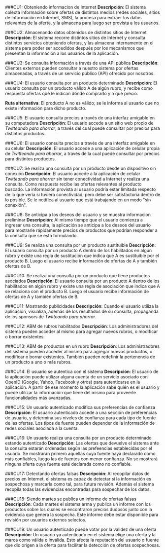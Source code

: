
###CU1: Obteniendo informacion de Internet
**Descripción**: El sistema colecta información sobre ofertas de distintos medios (redes sociales, sitios de información en Internet, SMS), la procesa para extraer los datos relevantes de la oferta, y la almacena para luego ser provista a los usuarios.

###CU2: Almacenando datos obtenidos de distintos sitios de Internet
**Descripción**: El sistema recorre distintos sitios de Internet y consulta distintos servicios obteniendo ofertas, y las almacena internamente en el sistema para poder ser accedidos después por los mecanismos que presentan la información a los usuarios de la aplicación.

###CU3: Se consulta información a través de una API pública
**Descripción**: Clientes externos pueden consultar a nuestro sistema por ofertas almacenadas, a través de un servicio público (API) ofrecido por nosotros.

###CU4: El usuario consulta por un producto determinado
**Descripción**: El usuario consulta por un producto válido A de algún rubro, y recibe como respuesta ofertas que le indican dónde comprarlo y a qué precio.

**Ruta alternativa**: El producto A no es válido; se le informa al usuario que no existe información para dicho producto.

###CU5: El usuario consulta precios a través de una interfaz amigable en su computadora
**Descripción**: El usuario accede a un sitio web propio de _Twitteando para ahorrar_, a través del cual puede consultar por precios para distintos productos.

###CU6: El usuario consulta precios a través de una interfaz amigable en su celular
**Descripción**: El usuario accede a una aplicación de celular propia de _Twitteando para ahorrar_, a través de la cual puede consultar por precios para distintos productos.

###CU7: Se realiza una consulta por un producto desde un dispositivo sin conexión
**Descripción**: El usuario accede a la aplicación de celular _Twitteando para ahorrar_ sin tener conectividad a Internet y realiza una consulta. Como respuesta recibe las ofertas relevantes al producto buscado. La información provista al usuario podría estar limitada respecto de lo que vería si tuviera conectividad, pero debe ser satisfactoria dentro de lo posible. Se le notifica al usuario que está trabajando en un modo "sin conexión".

###CU8: Se anticipa a los deseos del usuario y se muestra informacion preliminar
**Descripción**: Al mismo tiempo que el usuario comienza a ingresar una consulta, la aplicación se anticipa a los deseos del usuario para mostrarle rápidamente precios de productos que podrían responder a la consulta que se está formulando.

###CU9: Se realiza una consulta por un producto sustituible
**Descripción**: El usuario consulta por un producto A dentro de los habilitados en algún rubro y existe una regla de sustitución que indica que A es sustituible por el producto B. Luego el usuario recibe información de ofertas de A y también ofertas de B.

###CU10: Se realiza una consulta por un producto que tiene productos asociados
**Descripción**: El usuario consulta por un producto A dentro de los habilitados en algún rubro y existe una regla de asociación que indica que A se relaciona con el producto B. Luego el usuario recibe información de ofertas de A y también ofertas de B.

###CU11: Mostrando publicidades
**Descripción**: Cuando el usuario utiliza la aplicación, visualiza, además de los resultados de su consulta, propaganda de los sponsors de _Twitteando para ahorrar_.

###CU12: ABM de rubros habilitados
**Descripción**: Los administradores del sistema pueden acceder al mismo para agregar nuevos rubros, o modificar o borrar existentes.

###CU13: ABM de productos en un rubro
**Descripción**: Los administradores del sistema pueden acceder al mismo para agregar nuevos productos, o modificar o borrar existentes. También pueden redefinir la pertenencia de un producto a uno o más rubros.

###CU14: El usuario se autentica con el sistema
**Descripción**: El usuario de la aplicación puede utilizar alguna cuenta de un servicio asociado con OpenID (Google, Yahoo, Facebook y otros) para autenticarse en la aplicación. A partir de ese momento la aplicación sabe quién es el usuario y puede utilizar la información que tiene del mismo para proveerle funcionalidades más avanzadas.

###CU15: Un usuario autenticado modifica sus preferencias de confianza
**Descripción**: El usuario autenticado accede a una sección de preferencias de usuario, y determina sus niveles de confianza para cada tipo de fuente de las ofertas. Los tipos de fuente pueden depender de la información de redes sociales asociada a la cuenta.

###CU16: Un usuario realiza una consulta por un producto determinado estando autenticado
**Descripción**: Las ofertas que devuelve el sistema ante la consulta estarán ordenadas según las prefeencias establecidas por el usuario. Se mostrarán primero aquellas cuya fuente haya declarado como más confiables, luego las de fuentes con menor confianza. No se mostrará ninguna oferta cuya fuente esté declarada como no confiable.

###CU17: Detectando ofertas falsas
**Descripción**: Al recopilar datos de precios en Internet, el sistema es capaz de detectar si la información es sospechosa y marcarla como tal, para futura revisión. Además el sistema recopila todas las evidencias encontradas para sospechar de los datos.

###CU18: Siendo martes se publica un informe de ofertas falsas
**Descripción**: Cada martes el sistema arma y publica un informe con los productos sobre los cuales se encontraron precios dudosos junto con la evidencia que genera la sospecha. Este informe debe estar disponible para revisión por usuarios externos selectos.

###CU19: Un usuario autenticado puede votar por la validez de una oferta
**Descripción**: Un usuario ya autenticado en el sistema elige una oferta y la marca como válida o inválida. Esto afecta la reputación del usuario o fuente que dio origen a la oferta para facilitar la detección de ofertas sospechosas.
